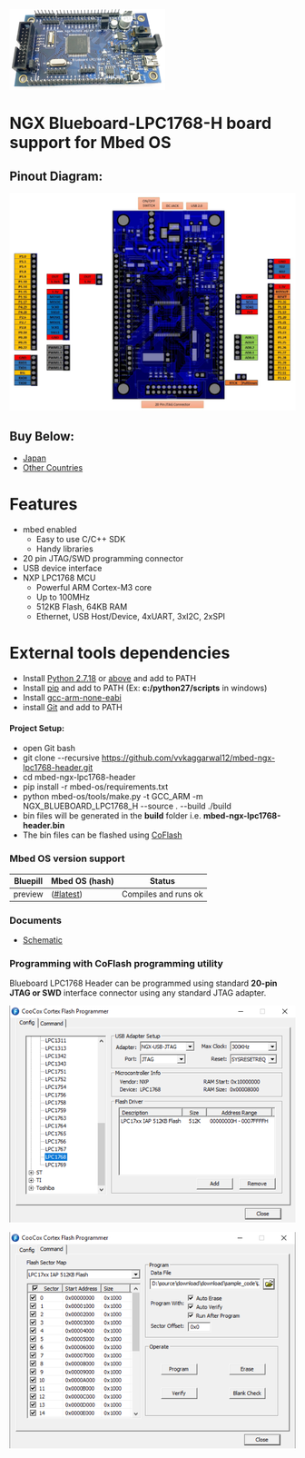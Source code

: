 ![Test Image 1](./Images/BlueBoard_LPC1768_H.png)
# NGX Blueboard-LPC1768-H board support for Mbed OS
## Pinout Diagram:
![Test Image 1](./Images/Pinout.jpg)

## Buy Below:
* [Japan](http://akizukidenshi.com/catalog/g/gM-06543/)
* [Other Countries](https://ngxkart.com/collections/blueboard/products/blueboard-lpc1768-h)

# Features
* mbed enabled
    * Easy to use C/C++ SDK
    * Handy libraries
* 20 pin JTAG/SWD programming connector
* USB device interface
* NXP LPC1768 MCU
    * Powerful ARM Cortex-M3 core
    * Up to 100MHz
    * 512KB Flash, 64KB RAM 
    * Ethernet, USB Host/Device, 4xUART, 3xI2C, 2xSPI

# External tools dependencies
* Install [Python 2.7.18](https://www.python.org/downloads/release/python-2718/) or [above](https://www.python.org/downloads/release/python-383/) and add to PATH
* Install [pip](https://www.liquidweb.com/kb/install-pip-windows/) and add to PATH (Ex: **c:/python27/scripts** in windows)
* Install [gcc-arm-none-eabi](https://developer.arm.com/tools-and-software/open-source-software/developer-tools/gnu-toolchain/gnu-rm/downloads)
* install [Git](https://git-scm.com/download/win) and add to PATH

#### Project Setup:
* open Git bash
* git clone --recursive https://github.com/vvkaggarwal12/mbed-ngx-lpc1768-header.git
* cd mbed-ngx-lpc1768-header
* pip install -r mbed-os/requirements.txt
* python mbed-os/tools/make.py -t GCC_ARM -m NGX_BLUEBOARD_LPC1768_H --source . --build ./build
* bin files will be generated in the **build** folder i.e. **mbed-ngx-lpc1768-header.bin**
* The bin files can be flashed using [CoFlash](./tools/CoFlash-1.4.8.exe)

### Mbed OS version support
 
| Bluepill          | Mbed OS  (hash)                           | Status              |
| ----------------- | ----------------------------------------- | ------------------- |
| preview           | ([#latest](https://github.com/ARMmbed/mbed-os/tree/latest))                     | Compiles and runs ok         |

### Documents
* [Schematic](./docs/schematics/Blueboard_lpc1768H-V2.pdf)

### Programming with CoFlash programming utility
Blueboard LPC1768 Header can be programmed using standard **20-pin JTAG or SWD** interface connector using any standard JTAG adapter.

![CoFlash1](./Images/coflash1.PNG)

![CoFlash2](./Images/coflash2.PNG)

<!-- ###### Replace TARGET with below name while building:

* Blueboard LPC1768 Header : NGX_BLUEBOARD_LPC1768_H 
* LPC1768 Xplorer : NGX_LPC1768_Xplorer -->
